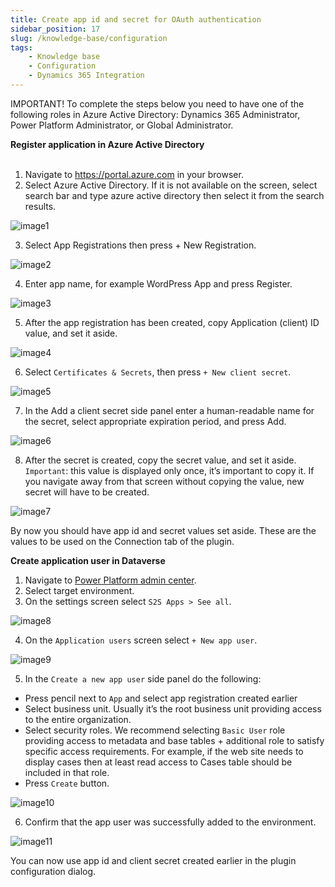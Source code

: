 ```yaml
---
title: Create app id and secret for OAuth authentication
sidebar_position: 17
slug: /knowledge-base/configuration
tags:
    - Knowledge base
    - Configuration
    - Dynamics 365 Integration
---
```


IMPORTANT! To complete the steps below you need to have one of the following roles in Azure Active Directory: Dynamics 365 Administrator, Power Platform Administrator, or Global Administrator.

**Register application in Azure Active Directory**<br></br>
1. Navigate to https://portal.azure.com in your browser.
2. Select Azure Active Directory. If it is not available on the screen, select search bar and type azure active directory then select it from the search results.

![image1](../img/azure1.png)

3. Select App Registrations then press + New Registration.

![image2](../img/azure2.png)

4. Enter app name, for example WordPress App and press Register.

![image3](../img/azure-3.png)

5. After the app registration has been created, copy Application (client) ID value, and set it aside.

![image4](../img/azure-4.png)

6. Select `Certificates & Secrets`, then press `+ New client secret`.

![image5](../img/azure-5.png)

7. In the Add a client secret side panel enter a human-readable name for the secret, select appropriate expiration period, and press Add.

![image6](../img/azure-6.png)

8. After the secret is created, copy the secret value, and set it aside. `Important`: this value is displayed only once, it’s important to copy it. If you navigate away from that screen without copying the value, new secret will have to be created.

![image7](../img/azure-7.png)

By now you should have app id and secret values set aside. These are the values to be used on the Connection tab of the plugin.

**Create application user in Dataverse**


1. Navigate to [Power Platform admin center](https://admin.powerplatform.microsoft.com/).
2. Select target environment.
3. On the settings screen select `S2S Apps > See all`.

![image8](../img/azure-8.png)

4. On the `Application users` screen select `+ New app user`.

![image9](../img/azure-9.png)

5. In the `Create a new app user` side panel do the following:
  - Press pencil next to `App` and select app registration created earlier
  - Select business unit. Usually it’s the root business unit providing access to the entire organization.
  - Select security roles. We recommend selecting `Basic User` role providing access to metadata and base tables + additional role to satisfy specific access requirements. For example, if the web site needs to display cases then at least read access to Cases table should be included in that role.
  - Press `Create` button.

![image10](../img/azure-10.png)

6. Confirm that the app user was successfully added to the environment.

![image11](../img/azure-11.png)

You can now use app id and client secret created earlier in the plugin configuration dialog.
